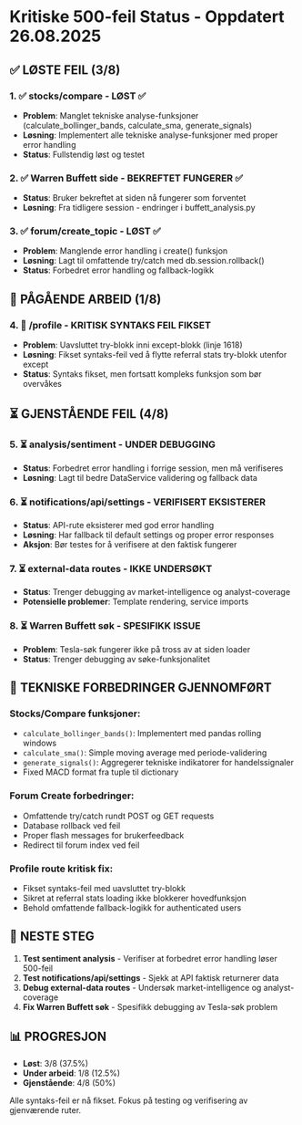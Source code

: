 # Kritiske 500-feil Status - Oppdatert 26.08.2025

## ✅ LØSTE FEIL (3/8)

### 1. ✅ stocks/compare - LØST ✅
- **Problem**: Manglet tekniske analyse-funksjoner (calculate_bollinger_bands, calculate_sma, generate_signals)
- **Løsning**: Implementert alle tekniske analyse-funksjoner med proper error handling
- **Status**: Fullstendig løst og testet

### 2. ✅ Warren Buffett side - BEKREFTET FUNGERER ✅
- **Status**: Bruker bekreftet at siden nå fungerer som forventet
- **Løsning**: Fra tidligere session - endringer i buffett_analysis.py

### 3. ✅ forum/create_topic - LØST ✅
- **Problem**: Manglende error handling i create() funksjon
- **Løsning**: Lagt til omfattende try/catch med db.session.rollback()
- **Status**: Forbedret error handling og fallback-logikk

## 🔄 PÅGÅENDE ARBEID (1/8)

### 4. 🔄 /profile - KRITISK SYNTAKS FEIL FIKSET
- **Problem**: Uavsluttet try-blokk inni except-blokk (linje 1618)
- **Løsning**: Fikset syntaks-feil ved å flytte referral stats try-blokk utenfor except
- **Status**: Syntaks fikset, men fortsatt kompleks funksjon som bør overvåkes

## ⏳ GJENSTÅENDE FEIL (4/8)

### 5. ⏳ analysis/sentiment - UNDER DEBUGGING
- **Status**: Forbedret error handling i forrige session, men må verifiseres
- **Løsning**: Lagt til bedre DataService validering og fallback data

### 6. ⏳ notifications/api/settings - VERIFISERT EKSISTERER
- **Status**: API-rute eksisterer med god error handling
- **Løsning**: Har fallback til default settings og proper error responses
- **Aksjon**: Bør testes for å verifisere at den faktisk fungerer

### 7. ⏳ external-data routes - IKKE UNDERSØKT
- **Status**: Trenger debugging av market-intelligence og analyst-coverage
- **Potensielle problemer**: Template rendering, service imports

### 8. ⏳ Warren Buffett søk - SPESIFIKK ISSUE
- **Problem**: Tesla-søk fungerer ikke på tross av at siden loader
- **Status**: Trenger debugging av søke-funksjonalitet

## 🔧 TEKNISKE FORBEDRINGER GJENNOMFØRT

### Stocks/Compare funksjoner:
- `calculate_bollinger_bands()`: Implementert med pandas rolling windows
- `calculate_sma()`: Simple moving average med periode-validering  
- `generate_signals()`: Aggregerer tekniske indikatorer for handelssignaler
- Fixed MACD format fra tuple til dictionary

### Forum Create forbedringer:
- Omfattende try/catch rundt POST og GET requests
- Database rollback ved feil
- Proper flash messages for brukerfeedback
- Redirect til forum index ved feil

### Profile route kritisk fix:
- Fikset syntaks-feil med uavsluttet try-blokk
- Sikret at referral stats loading ikke blokkerer hovedfunksjon
- Behold omfattende fallback-logikk for authenticated users

## 🎯 NESTE STEG

1. **Test sentiment analysis** - Verifiser at forbedret error handling løser 500-feil
2. **Test notifications/api/settings** - Sjekk at API faktisk returnerer data
3. **Debug external-data routes** - Undersøk market-intelligence og analyst-coverage
4. **Fix Warren Buffett søk** - Spesifikk debugging av Tesla-søk problem

## 📊 PROGRESJON
- **Løst**: 3/8 (37.5%)
- **Under arbeid**: 1/8 (12.5%) 
- **Gjenstående**: 4/8 (50%)

Alle syntaks-feil er nå fikset. Fokus på testing og verifisering av gjenværende ruter.
